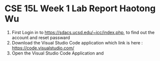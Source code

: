 # CSE 15L Week 1 Lab Report Haotong Wu
1. First Login in to https://sdacs.ucsd.edu/~icc/index.php, to find out the account and reset passward 
2. Download the Visual Studio Code application which link is here : https://code.visualstudio.com/
3. Open the Visual Studio Code Application and 
